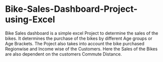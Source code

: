 # Bike-Sales-Dashboard-Project-using-Excel
Bike Sales dashboard is a simple excel Project to determine the sales of the bikes.
It determines the purchase of the bikes by different Age groups or Age Brackets.
The Poject also takes into account the bike purchased Regionwise and Income wise of the Customers.
Here the Sales of the Bikes are also dependent on the customers Commute Distance.
